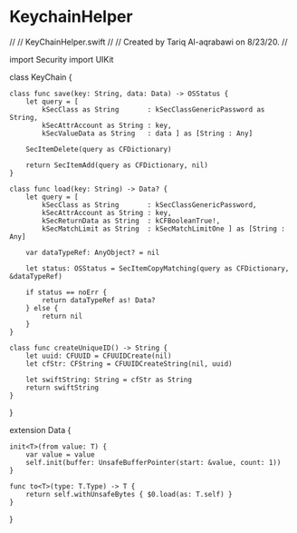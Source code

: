 # KeychainHelper

//
//  KeyChainHelper.swift
//
//  Created by Tariq Al-aqrabawi on 8/23/20.
//

import Security
import UIKit

class KeyChain {

    class func save(key: String, data: Data) -> OSStatus {
        let query = [
            kSecClass as String       : kSecClassGenericPassword as String,
            kSecAttrAccount as String : key,
            kSecValueData as String   : data ] as [String : Any]

        SecItemDelete(query as CFDictionary)

        return SecItemAdd(query as CFDictionary, nil)
    }

    class func load(key: String) -> Data? {
        let query = [
            kSecClass as String       : kSecClassGenericPassword,
            kSecAttrAccount as String : key,
            kSecReturnData as String  : kCFBooleanTrue!,
            kSecMatchLimit as String  : kSecMatchLimitOne ] as [String : Any]

        var dataTypeRef: AnyObject? = nil

        let status: OSStatus = SecItemCopyMatching(query as CFDictionary, &dataTypeRef)

        if status == noErr {
            return dataTypeRef as! Data?
        } else {
            return nil
        }
    }

    class func createUniqueID() -> String {
        let uuid: CFUUID = CFUUIDCreate(nil)
        let cfStr: CFString = CFUUIDCreateString(nil, uuid)

        let swiftString: String = cfStr as String
        return swiftString
    }
}

extension Data {

    init<T>(from value: T) {
        var value = value
        self.init(buffer: UnsafeBufferPointer(start: &value, count: 1))
    }

    func to<T>(type: T.Type) -> T {
        return self.withUnsafeBytes { $0.load(as: T.self) }
    }
}
